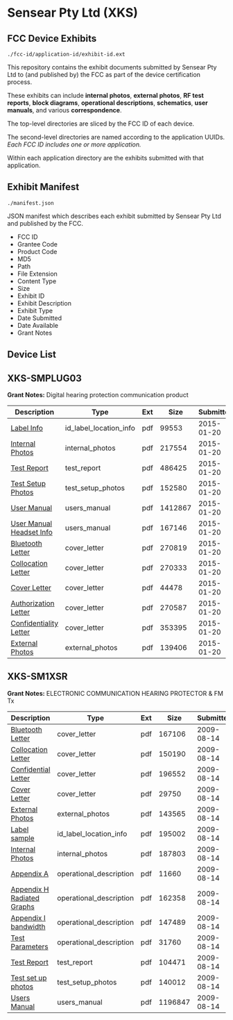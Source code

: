 # Sensear Pty Ltd (XKS)
## FCC Device Exhibits

```
./fcc-id/application-id/exhibit-id.ext
```

This repository contains the exhibit documents submitted by Sensear Pty Ltd to (and published by) the FCC as part of the device certification process.

These exhibits can include **internal photos**, **external photos**, **RF test reports**, **block diagrams**, **operational descriptions**, **schematics**, **user manuals**, and various **correspondence**.

The top-level directories are sliced by the FCC ID of each device.

The second-level directories are named according to the application UUIDs. *Each FCC ID includes one or more application.*

Within each application directory are the exhibits submitted with that application. 

## Exhibit Manifest

```
./manifest.json
```

JSON manifest which describes each exhibit submitted by Sensear Pty Ltd and published by the FCC.

- FCC ID
- Grantee Code
- Product Code
- MD5
- Path
- File Extension
- Content Type
- Size
- Exhibit ID
- Exhibit Description
- Exhibit Type
- Date Submitted
- Date Available
- Grant Notes

## Device List
## XKS-SMPLUG03
**Grant Notes:** Digital hearing protection communication product

| Description | Type | Ext | Size | Submitted | Available |
| ----------- | ---- | --- | ---- | --------- | --------- |
| [Label Info](XKS-SMPLUG03/468753bf33de90c3baa4e6d6b47bde15/2507732.pdf) | id_label_location_info | pdf | 99553 | 2015-01-20 | 2015-01-20 |
| [Internal Photos](XKS-SMPLUG03/468753bf33de90c3baa4e6d6b47bde15/2507735.pdf) | internal_photos | pdf | 217554 | 2015-01-20 | 2015-01-20 |
| [Test Report](XKS-SMPLUG03/468753bf33de90c3baa4e6d6b47bde15/2507733.pdf) | test_report | pdf | 486425 | 2015-01-20 | 2015-01-20 |
| [Test Setup Photos](XKS-SMPLUG03/468753bf33de90c3baa4e6d6b47bde15/2507736.pdf) | test_setup_photos | pdf | 152580 | 2015-01-20 | 2015-01-20 |
| [User Manual](XKS-SMPLUG03/468753bf33de90c3baa4e6d6b47bde15/2507737.pdf) | users_manual | pdf | 1412867 | 2015-01-20 | 2015-01-20 |
| [User Manual Headset Info](XKS-SMPLUG03/468753bf33de90c3baa4e6d6b47bde15/2507738.pdf) | users_manual | pdf | 167146 | 2015-01-20 | 2015-01-20 |
| [Bluetooth Letter](XKS-SMPLUG03/468753bf33de90c3baa4e6d6b47bde15/2507727.pdf) | cover_letter | pdf | 270819 | 2015-01-20 | 2015-01-20 |
| [Collocation Letter](XKS-SMPLUG03/468753bf33de90c3baa4e6d6b47bde15/2507728.pdf) | cover_letter | pdf | 270333 | 2015-01-20 | 2015-01-20 |
| [Cover Letter](XKS-SMPLUG03/468753bf33de90c3baa4e6d6b47bde15/2507729.pdf) | cover_letter | pdf | 44478 | 2015-01-20 | 2015-01-20 |
| [Authorization Letter](XKS-SMPLUG03/468753bf33de90c3baa4e6d6b47bde15/2507730.pdf) | cover_letter | pdf | 270587 | 2015-01-20 | 2015-01-20 |
| [Confidentiality Letter](XKS-SMPLUG03/468753bf33de90c3baa4e6d6b47bde15/2507731.pdf) | cover_letter | pdf | 353395 | 2015-01-20 | 2015-01-20 |
| [External Photos](XKS-SMPLUG03/468753bf33de90c3baa4e6d6b47bde15/2507734.pdf) | external_photos | pdf | 139406 | 2015-01-20 | 2015-01-20 |
## XKS-SM1XSR
**Grant Notes:** ELECTRONIC COMMUNICATION HEARING PROTECTOR & FM Tx

| Description | Type | Ext | Size | Submitted | Available |
| ----------- | ---- | --- | ---- | --------- | --------- |
| [Bluetooth Letter](XKS-SM1XSR/b3420ad2cfa062985bc143ea0e552088/1153734.pdf) | cover_letter | pdf | 167106 | 2009-08-14 | 2009-08-18 |
| [Collocation Letter](XKS-SM1XSR/b3420ad2cfa062985bc143ea0e552088/1153735.pdf) | cover_letter | pdf | 150190 | 2009-08-14 | 2009-08-18 |
| [Confidential Letter](XKS-SM1XSR/b3420ad2cfa062985bc143ea0e552088/1153736.pdf) | cover_letter | pdf | 196552 | 2009-08-14 | 2009-08-18 |
| [Cover Letter](XKS-SM1XSR/b3420ad2cfa062985bc143ea0e552088/1153737.pdf) | cover_letter | pdf | 29750 | 2009-08-14 | 2009-08-18 |
| [External Photos](XKS-SM1XSR/b3420ad2cfa062985bc143ea0e552088/1153727.pdf) | external_photos | pdf | 143565 | 2009-08-14 | 2009-08-18 |
| [Label sample](XKS-SM1XSR/b3420ad2cfa062985bc143ea0e552088/1153730.pdf) | id_label_location_info | pdf | 195002 | 2009-08-14 | 2009-08-18 |
| [Internal Photos](XKS-SM1XSR/b3420ad2cfa062985bc143ea0e552088/1153728.pdf) | internal_photos | pdf | 187803 | 2009-08-14 | 2009-08-18 |
| [Appendix A](XKS-SM1XSR/b3420ad2cfa062985bc143ea0e552088/1153726.pdf) | operational_description | pdf | 11660 | 2009-08-14 | 2009-08-18 |
| [Appendix H Radiated Graphs](XKS-SM1XSR/b3420ad2cfa062985bc143ea0e552088/1153732.pdf) | operational_description | pdf | 162358 | 2009-08-14 | 2009-08-18 |
| [Appendix I bandwidth](XKS-SM1XSR/b3420ad2cfa062985bc143ea0e552088/1153733.pdf) | operational_description | pdf | 147489 | 2009-08-14 | 2009-08-18 |
| [Test Parameters](XKS-SM1XSR/b3420ad2cfa062985bc143ea0e552088/1153739.pdf) | operational_description | pdf | 31760 | 2009-08-14 | 2009-08-18 |
| [Test Report](XKS-SM1XSR/b3420ad2cfa062985bc143ea0e552088/1153738.pdf) | test_report | pdf | 104471 | 2009-08-14 | 2009-08-18 |
| [Test set up photos](XKS-SM1XSR/b3420ad2cfa062985bc143ea0e552088/1153729.pdf) | test_setup_photos | pdf | 140012 | 2009-08-14 | 2009-08-18 |
| [Users Manual](XKS-SM1XSR/b3420ad2cfa062985bc143ea0e552088/1153731.pdf) | users_manual | pdf | 1196847 | 2009-08-14 | 2009-08-18 |
